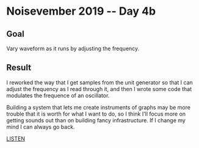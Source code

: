 # Noisevember 2019 -- Day 4b

## Goal

Vary waveform as it runs by adjusting the frequency.

## Result

I reworked the way that I get samples from the unit generator so that
I can adjust the frequency as I read through it, and then I wrote some
code that modulates the frequence of an oscillator.

Building a system that lets me create instruments of graphs may be
more trouble that it is worth for what I want to do, so I think I'll
focus more on getting sounds out than on building fancy
infrastructure. If I change my mind I can always go back.

[LISTEN](https://soundcloud.com/aturley/slowly-moving-mountains)
